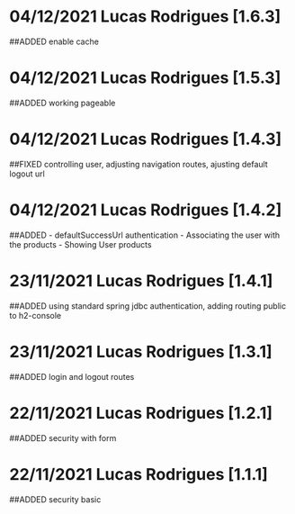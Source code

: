 # 04/12/2021 Lucas Rodrigues [1.6.3]
##ADDED enable cache


# 04/12/2021 Lucas Rodrigues [1.5.3]
##ADDED working pageable

# 04/12/2021 Lucas Rodrigues [1.4.3]
##FIXED 
controlling user, adjusting navigation routes, ajusting default logout url

# 04/12/2021 Lucas Rodrigues [1.4.2]
##ADDED 
	- defaultSuccessUrl authentication
	- Associating the user with the products
	- Showing User products

# 23/11/2021 Lucas Rodrigues [1.4.1]
##ADDED using standard spring jdbc authentication, adding routing public to h2-console

# 23/11/2021 Lucas Rodrigues [1.3.1]
##ADDED login and logout routes

# 22/11/2021 Lucas Rodrigues [1.2.1]
##ADDED security with form

# 22/11/2021 Lucas Rodrigues [1.1.1]
##ADDED security basic